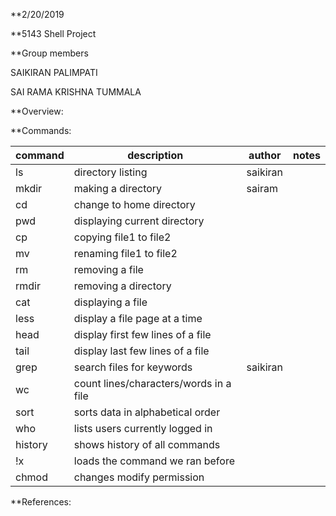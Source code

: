 **2/20/2019

**5143 Shell Project

**Group members

SAIKIRAN PALIMPATI

SAI RAMA KRISHNA TUMMALA

**Overview:

**Commands:

|  command  |           description                |  author   |  notes  |
|-----------|--------------------------------------|-----------|---------|
|    ls     |       directory listing              |  saikiran |         |
|   mkdir   |      making a directory              |  sairam   |         |
|    cd     |    change to home directory          |           |         |
|   pwd     |    displaying current directory      |           |         |
|   cp      |      copying file1 to file2          |           |         |
|   mv      |    renaming file1 to file2           |           |         |
|   rm      |       removing a file                |           |         |
|   rmdir   |    removing a directory              |           |         |
|   cat     |   displaying a file                  |           |         |
|   less    |   display a file page at a time      |           |         |
|   head    |   display first few lines of a file  |           |         |
|   tail    |   display last few lines of a file   |           |         |
|   grep    |   search files for keywords          |  saikiran |         |
|    wc     |count lines/characters/words in a file|           |         |
|   sort    | sorts data in alphabetical order     |           |         |
|   who     | lists users currently logged in      |           |         |
|  history  | shows history of all commands        |           |         |
|  !x       |  loads the command we ran before     |           |         |
|   chmod   |    changes modify permission         |           |         |


**References:


